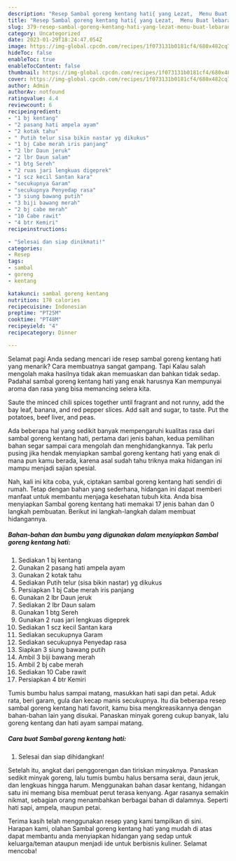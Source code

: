 ```yaml
---
description: "Resep Sambal goreng kentang hati{ yang Lezat,  Menu Buat lebaran"
title: "Resep Sambal goreng kentang hati{ yang Lezat,  Menu Buat lebaran"
slug: 379-resep-sambal-goreng-kentang-hati-yang-lezat-menu-buat-lebaran
category: Uncategorized
date: 2023-01-29T18:24:47.054Z
image: https://img-global.cpcdn.com/recipes/1f073131b0181cf4/680x482cq70/sambal-goreng-kentang-hati-foto-resep-utama.jpg
hideToc: false
enableToc: true
enableTocContent: false
thumbnail: https://img-global.cpcdn.com/recipes/1f073131b0181cf4/680x482cq70/sambal-goreng-kentang-hati-foto-resep-utama.jpg
cover: https://img-global.cpcdn.com/recipes/1f073131b0181cf4/680x482cq70/sambal-goreng-kentang-hati-foto-resep-utama.jpg
author: Admin
authorAv: notfound
ratingvalue: 4.4
reviewcount: 6
recipeingredient:
- "1 bj kentang"
- "2 pasang hati ampela ayam"
- "2 kotak tahu"
- " Putih telur sisa bikin nastar yg dikukus"
- "1 bj Cabe merah iris panjang"
- "2 lbr Daun jeruk"
- "2 lbr Daun salam"
- "1 btg Sereh"
- "2 ruas jari lengkuas digeprek"
- "1 scz kecil Santan kara"
- "secukupnya Garam"
- "secukupnya Penyedap rasa"
- "3 siung bawang putih"
- "3 biji bawang merah"
- "2 bj cabe merah"
- "10 Cabe rawit"
- "4 btr Kemiri"
recipeinstructions:

- "Selesai dan siap dinikmati!"
categories:
- Resep
tags:
- sambal
- goreng
- kentang

katakunci: sambal goreng kentang 
nutrition: 178 calories
recipecuisine: Indonesian
preptime: "PT25M"
cooktime: "PT48M"
recipeyield: "4"
recipecategory: Dinner

---
```



Selamat pagi Anda sedang mencari ide resep sambal goreng kentang hati yang menarik? Cara membuatnya sangat gampang. Tapi Kalau salah mengolah maka hasilnya tidak akan memuaskan dan bahkan tidak sedap. Padahal sambal goreng kentang hati yang enak harusnya Kan mempunyai aroma dan rasa yang bisa memancing selera kita.


Saute the minced chili spices together until fragrant and not runny, add the bay leaf, banana, and red pepper slices. Add salt and sugar, to taste. Put the potatoes, beef liver, and peas.

Ada beberapa hal yang sedikit banyak mempengaruhi kualitas rasa dari sambal goreng kentang hati, pertama dari jenis bahan, kedua pemilihan bahan segar sampai cara mengolah dan menghidangkannya. Tak perlu pusing jika hendak menyiapkan sambal goreng kentang hati yang enak di mana pun kamu berada, karena asal sudah tahu triknya maka hidangan ini mampu menjadi sajian spesial.


Nah, kali ini kita coba, yuk, ciptakan sambal goreng kentang hati sendiri di rumah. Tetap dengan bahan yang sederhana, hidangan ini dapat memberi manfaat untuk membantu menjaga kesehatan tubuh kita. Anda bisa menyiapkan Sambal goreng kentang hati memakai 17 jenis bahan dan 0 langkah pembuatan. Berikut ini langkah-langkah dalam membuat hidangannya.

<!--inarticleads1-->

##### Bahan-bahan dan bumbu yang digunakan dalam menyiapkan Sambal goreng kentang hati:

1. Sediakan 1 bj kentang
1. Gunakan 2 pasang hati ampela ayam
1. Gunakan 2 kotak tahu
1. Sediakan  Putih telur (sisa bikin nastar) yg dikukus
1. Persiapkan 1 bj Cabe merah iris panjang
1. Gunakan 2 lbr Daun jeruk
1. Sediakan 2 lbr Daun salam
1. Gunakan 1 btg Sereh
1. Gunakan 2 ruas jari lengkuas digeprek
1. Sediakan 1 scz kecil Santan kara
1. Sediakan secukupnya Garam
1. Sediakan secukupnya Penyedap rasa
1. Siapkan 3 siung bawang putih
1. Ambil 3 biji bawang merah
1. Ambil 2 bj cabe merah
1. Sediakan 10 Cabe rawit
1. Persiapkan 4 btr Kemiri


Tumis bumbu halus sampai matang, masukkan hati sapi dan petai. Aduk rata, beri garam, gula dan kecap manis secukupnya. Itu dia beberapa resep sambal goreng kentang hati favorit, kamu bisa mengkreasikannya dengan bahan-bahan lain yang disukai. Panaskan minyak goreng cukup banyak, lalu goreng kentang dan hati ayam sampai matang. 

<!--inarticleads2-->

##### Cara buat Sambal goreng kentang hati:


1. Selesai dan siap dihidangkan!

Setelah itu, angkat dari penggorengan dan tiriskan minyaknya. Panaskan sedikit minyak goreng, lalu tumis bumbu halus bersama serai, daun jeruk, dan lengkuas hingga harum. Menggunakan bahan dasar kentang, hidangan satu ini memang bisa membuat perut terasa kenyang. Agar rasanya semakin nikmat, sebagian orang menambahkan berbagai bahan di dalamnya. Seperti hati sapi, ampela, maupun petai. 

Terima kasih telah menggunakan resep yang kami tampilkan di sini. Harapan kami, olahan Sambal goreng kentang hati yang mudah di atas dapat membantu anda menyiapkan hidangan yang sedap untuk keluarga/teman ataupun menjadi ide untuk berbisnis kuliner. Selamat mencoba!
